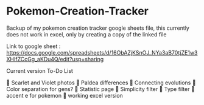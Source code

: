 # Pokemon-Creation-Tracker
Backup of my pokemon creation tracker google sheets file, this currently does not work in excel, only by creating a copy of the linked file

Link to google sheet : https://docs.google.com/spreadsheets/d/16ObAZjKSnOJ_NYa3aB70tjZE1w3XHIfZCcGg_aKDu4Q/edit?usp=sharing 

Current version To-Do List

:black_square_button: Scarlet and Violet photos
:black_square_button: Paldea differences
:black_square_button: Connecting evolutions
:black_square_button: Color separation for gens?
:black_square_button: Statistic page 
:black_square_button: Simplicity filter
:black_square_button: Type filter
:black_square_button: accent e for pokemon
:black_square_button: working excel version
